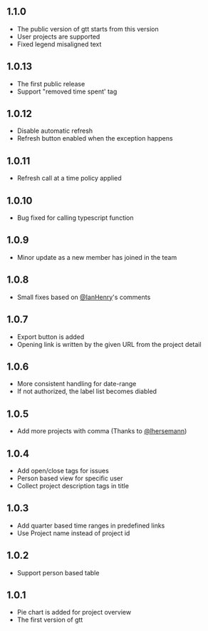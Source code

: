 ## 1.1.0
- The public version of gtt starts from this version
- User projects are supported
- Fixed legend misaligned text

## 1.0.13
- The first public release
- Support "removed time spent' tag

## 1.0.12
- Disable automatic refresh
- Refresh button enabled when the exception happens

## 1.0.11
- Refresh call at a time policy applied

## 1.0.10
- Bug fixed for calling typescript function

## 1.0.9
- Minor update as a new member has joined in the team

## 1.0.8
- Small fixes based on [@IanHenry](https://github.com/IanHenry)'s comments

## 1.0.7
- Export button is added
- Opening link is written by the given URL from the project detail

## 1.0.6
- More consistent handling for date-range
- If not authorized, the label list becomes diabled

## 1.0.5
- Add more projects with comma (Thanks to [@lhersemann](https://github.com/lhersemann))

## 1.0.4
- Add open/close tags for issues
- Person based view for specific user
- Collect project description tags in title

## 1.0.3
- Add quarter based time ranges in predefined links
- Use Project name instead of project id

## 1.0.2
- Support person based table

## 1.0.1
- Pie chart is added for project overview
- The first version of gtt

